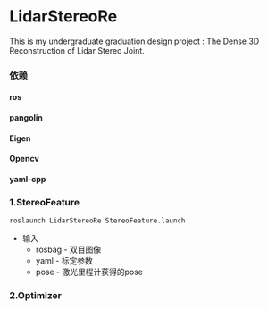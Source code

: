 # LidarStereoRe
This is my undergraduate graduation design project : The Dense 3D Reconstruction of Lidar Stereo Joint.



### 依赖

#### ros

#### pangolin

#### Eigen

#### Opencv

#### yaml-cpp



### 1.StereoFeature

```
roslaunch LidarStereoRe StereoFeature.launch
```

- 输入
  - rosbag - 双目图像
  - yaml - 标定参数
  - pose - 激光里程计获得的pose

### 2.Optimizer

